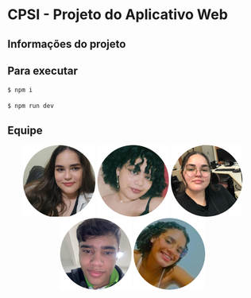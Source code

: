 # CPSI - Projeto do Aplicativo Web

## Informações do projeto

## Para executar

```
$ npm i

$ npm run dev

```

## Equipe

<div align=center>
  <a href="https://github.com/IzabelAlice"><img  src = "./equipe/foto_izabel.png" alt="Foto Izabel" height="144"></a>
  <a href="https://github.com/vivsvivs0"><img  src = "./equipe/foto_victoria.png" alt="Foto Victoria" height="144"></a>
  <a href="https://github.com/BeatrizMariaPessoa"><img  src = "./equipe/foto_beatriz.png" alt="Foto Beatriz" height="144"></a>
  <a href="https://github.com/caua2512"><img  src = "./equipe/foto_caua.png" alt="Foto Cauã" height="144"></a>
  <a href="https://github.com/Duarda19"><img  src = "./equipe/foto_eduarda.png" alt="Foto Eduarda" height="144"></a>
</div>
